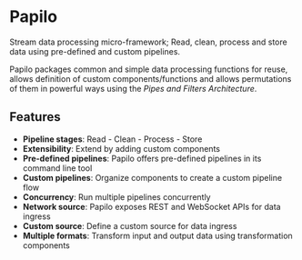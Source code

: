 # Papilo
Stream data processing micro-framework; Read, clean, process and store data using pre-defined and custom pipelines.

Papilo packages common and simple data processing functions for reuse, allows definition of custom components/functions and allows permutations of them in powerful ways using the *Pipes and Filters Architecture*.

## Features
- **Pipeline stages**: Read - Clean - Process - Store
- **Extensibility**: Extend by adding custom components
- **Pre-defined pipelines**: Papilo offers pre-defined pipelines in its command line tool
- **Custom pipelines**: Organize components to create a custom pipeline flow
- **Concurrency**: Run multiple pipelines concurrently
- **Network source**: Papilo exposes REST and WebSocket APIs for data ingress
- **Custom source**: Define a custom source for data ingress
- **Multiple formats**: Transform input and output data using transformation components

